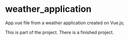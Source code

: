 # weather_application

App.vue file from a weather application created on Vue.js;

This is part of the project. There is a finished project.
